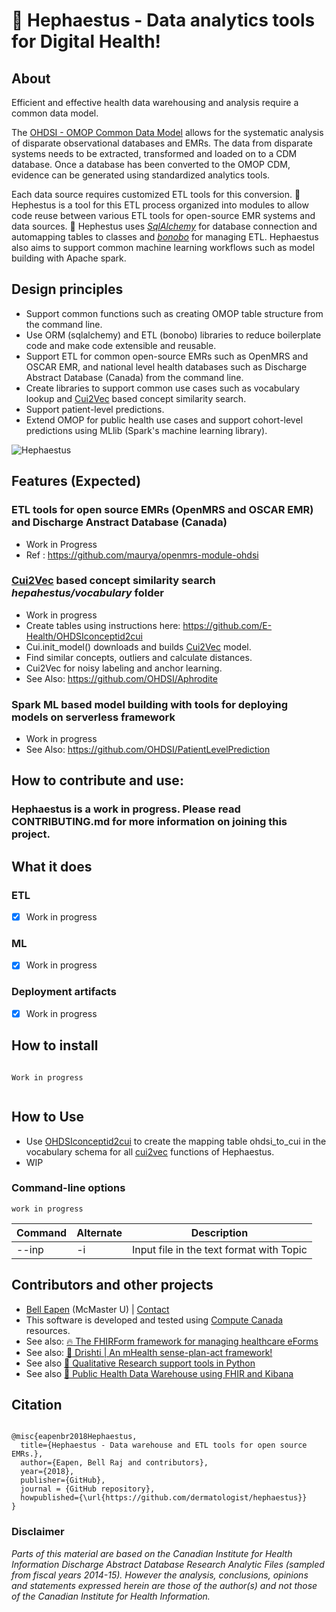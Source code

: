 
# :stars: Hephaestus - Data analytics tools for Digital Health!

## About

Efficient and effective health data warehousing and analysis require a common data model. 

The [OHDSI - OMOP Common Data Model](https://www.ohdsi.org/) allows for the systematic analysis of disparate observational databases and EMRs. The data from disparate systems needs to be extracted, transformed and loaded on to a CDM database. Once a database has been converted to the OMOP CDM, evidence can be generated using standardized analytics tools.

Each data source requires customized ETL tools for this conversion. :stars: Hephestus is a tool for this ETL process organized into modules to allow code reuse between various ETL tools for open-source EMR systems and data sources. :stars: Hephestus uses [*SqlAlchemy*](https://www.sqlalchemy.org/) for database connection and automapping tables to classes and [*bonobo*](https://www.bonobo-project.org/) for managing ETL. Hephaestus also aims to support common machine learning workflows such as model building with Apache spark. 


## Design principles

* Support common functions such as creating OMOP table structure from the command line.
* Use ORM (sqlalchemy) and ETL (bonobo) libraries to reduce boilerplate code and make code extensible and reusable.
* Support ETL for common open-source EMRs such as OpenMRS and OSCAR EMR, and national level health databases such as Discharge Abstract Database (Canada) from the command line.
* Create libraries to support common use cases such as vocabulary lookup and [Cui2Vec](http://cui2vec.dbmi.hms.harvard.edu/) based concept similarity search.
* Support patient-level predictions.
* Extend OMOP for public health use cases and support cohort-level predictions using MLlib (Spark's machine learning library).

![Hephaestus](https://raw.github.com/dermatologist/hephaestus/develop/notes/hephaestus.png)

## Features (Expected)

### ETL tools for open source EMRs (OpenMRS and OSCAR EMR) and Discharge Anstract Database (Canada)
* Work in Progress
* Ref : https://github.com/maurya/openmrs-module-ohdsi

### [Cui2Vec](http://cui2vec.dbmi.hms.harvard.edu/) based concept similarity search *hepahestus/vocabulary* folder
* Work in progress
* Create tables using instructions here: https://github.com/E-Health/OHDSIconceptid2cui
* Cui.init_model() downloads and builds [Cui2Vec](https://arxiv.org/abs/1804.01486) model.
* Find similar concepts, outliers and calculate distances.
* Cui2Vec for noisy labeling and anchor learning.
* See Also: https://github.com/OHDSI/Aphrodite

### Spark ML based model building with tools for deploying models on serverless framework
* Work in progress
* See Also: https://github.com/OHDSI/PatientLevelPrediction

## How to contribute and use:

### Hephaestus is a work in progress. Please read CONTRIBUTING.md for more information on joining this project.

## What it does

### ETL
* [x] Work in progress

### ML
* [x] Work in progress

### Deployment artifacts
* [x] Work in progress

## How to install

```text

Work in progress


```

## How to Use

* Use [OHDSIconceptid2cui](https://github.com/E-Health/OHDSIconceptid2cui) to create the mapping table ohdsi_to_cui in the vocabulary schema for all [cui2vec](https://arxiv.org/abs/1804.01486) functions of Hephaestus.
* WIP


### Command-line options

```text
work in progress

```

| Command | Alternate | Description |
| --- | --- | --- |
| --inp | -i | Input file in the text format with <break> Topic </break> |



## Contributors and other projects

* [Bell Eapen](https://nuchange.ca) (McMaster U) |  [Contact](https://nuchange.ca/contact)
* This software is developed and tested using [Compute Canada](http://www.computecanada.ca) resources.
* See also:  [:fire: The FHIRForm framework for managing healthcare eForms](https://github.com/E-Health/fhirform)
* See also: [:eyes: Drishti | An mHealth sense-plan-act framework!](https://github.com/E-Health/drishti)
* See also [:flashlight: Qualitative Research support tools in Python](https://github.com/dermatologist/nlp-qrmine)
* See also [:hospital: Public Health Data Warehouse using FHIR and Kibana](https://github.com/E-Health/phis-dw)



## Citation

```

@misc{eapenbr2018Hephaestus,
  title={Hephaestus - Data warehouse and ETL tools for open source EMRs.},
  author={Eapen, Bell Raj and contributors},
  year={2018},
  publisher={GitHub},
  journal = {GitHub repository},
  howpublished={\url{https://github.com/dermatologist/hephaestus}}
}

```

### Disclaimer

*Parts of this material are based on the Canadian Institute for Health Information Discharge Abstract Database Research Analytic Files (sampled from fiscal years 2014-15). However the analysis, conclusions, opinions and statements expressed herein are those of the author(s) and not those of the Canadian Institute for Health Information.*
